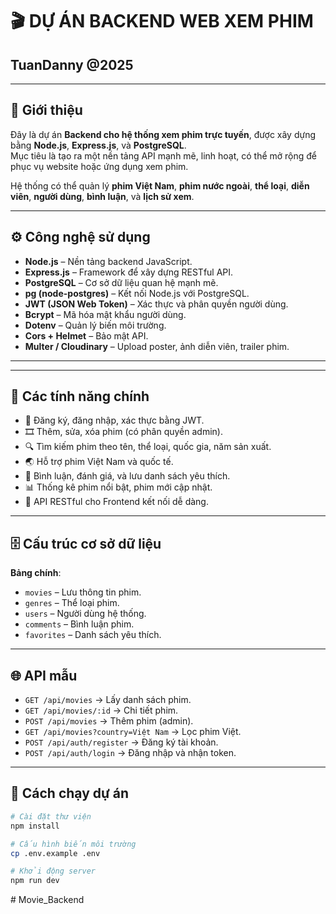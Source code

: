 # 🎬 DỰ ÁN BACKEND WEB XEM PHIM

## TuanDanny @2025

---

## 🧩 Giới thiệu

Đây là dự án **Backend cho hệ thống xem phim trực tuyến**, được xây dựng bằng **Node.js**, **Express.js**, và **PostgreSQL**.  
Mục tiêu là tạo ra một nền tảng API mạnh mẽ, linh hoạt, có thể mở rộng để phục vụ website hoặc ứng dụng xem phim.

Hệ thống có thể quản lý **phim Việt Nam**, **phim nước ngoài**, **thể loại**, **diễn viên**, **người dùng**, **bình luận**, và **lịch sử xem**.

---

## ⚙️ Công nghệ sử dụng

- **Node.js** – Nền tảng backend JavaScript.
- **Express.js** – Framework để xây dựng RESTful API.
- **PostgreSQL** – Cơ sở dữ liệu quan hệ mạnh mẽ.
- **pg (node-postgres)** – Kết nối Node.js với PostgreSQL.
- **JWT (JSON Web Token)** – Xác thực và phân quyền người dùng.
- **Bcrypt** – Mã hóa mật khẩu người dùng.
- **Dotenv** – Quản lý biến môi trường.
- **Cors + Helmet** – Bảo mật API.
- **Multer / Cloudinary** – Upload poster, ảnh diễn viên, trailer phim.

---

---

## 🚀 Các tính năng chính

- 🔐 Đăng ký, đăng nhập, xác thực bằng JWT.
- 🎞️ Thêm, sửa, xóa phim (có phân quyền admin).
- 🔍 Tìm kiếm phim theo tên, thể loại, quốc gia, năm sản xuất.
- 🌏 Hỗ trợ phim Việt Nam và quốc tế.
- 💬 Bình luận, đánh giá, và lưu danh sách yêu thích.
- 📊 Thống kê phim nổi bật, phim mới cập nhật.
- 🧠 API RESTful cho Frontend kết nối dễ dàng.

---

## 🗄️ Cấu trúc cơ sở dữ liệu

**Bảng chính**:

- `movies` – Lưu thông tin phim.
- `genres` – Thể loại phim.
- `users` – Người dùng hệ thống.
- `comments` – Bình luận phim.
- `favorites` – Danh sách yêu thích.

---

## 🌐 API mẫu

- `GET /api/movies` → Lấy danh sách phim.
- `GET /api/movies/:id` → Chi tiết phim.
- `POST /api/movies` → Thêm phim (admin).
- `GET /api/movies?country=Việt Nam` → Lọc phim Việt.
- `POST /api/auth/register` → Đăng ký tài khoản.
- `POST /api/auth/login` → Đăng nhập và nhận token.

---

## 🧰 Cách chạy dự án

```bash
# Cài đặt thư viện
npm install

# Cấu hình biến môi trường
cp .env.example .env

# Khởi động server
npm run dev
```
#   M o v i e _ B a c k e n d  
 